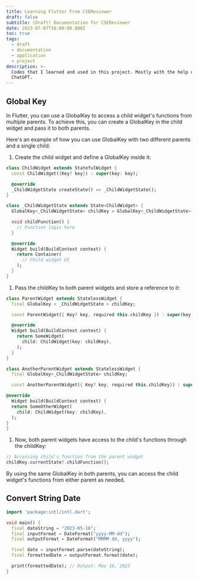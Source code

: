 ```yaml
---
title: Learning Flutter From CSEReviewer
draft: false
subtitle: (Draft) Documentation for CSEReviewer
date: 2023-07-07T16:00:00.000Z
toc: true
tags:
  - draft
  - documentation
  - application
  - project
description: >-
  Codes that I learned and used in this project. Mostly with the help of
  ChatGPT.
---
```


## &#x20;Global Key

In Flutter, you can use a GlobalKey to access a child widget's functions from multiple parents. To achieve this, you can create a GlobalKey in the child widget and pass it to both parents.

Here's an example of how you can use GlobalKey with two different parents and a single child:

1. Create the child widget and define a GlobalKey inside it:

```dart
class ChildWidget extends StatefulWidget {
  const ChildWidget({Key? key}) : super(key: key);

  @override
  _ChildWidgetState createState() => _ChildWidgetState();
}

class _ChildWidgetState extends State<ChildWidget> {
  GlobalKey<_ChildWidgetState> childKey = GlobalKey<_ChildWidgetState>();

  void childFunction() {
    // Function logic here
  }

  @override
  Widget build(BuildContext context) {
    return Container(
      // Child widget UI
    );
  }
}

```

1. Pass the childKey to both parent widgets and store a reference to it:

```dart
class ParentWidget extends StatelessWidget {
  final GlobalKey < _ChildWidgetState > childKey;

  const ParentWidget({ Key? key, required this.childKey }) : super(key: key);

  @override
  Widget build(BuildContext context) {
    return SomeWidget(
      child: ChildWidget(key: childKey),
    );
  }
}

class AnotherParentWidget extends StatelessWidget {
  final GlobalKey<_ChildWidgetState> childKey;

  const AnotherParentWidget({ Key? key, required this.childKey}) : super(key: key);

@override
  Widget build(BuildContext context) {
  return SomeOtherWidget(
    child: ChildWidget(key: childKey),
  );
}
}
```

1. Now, both parent widgets have access to the child's functions through the childKey:

```dart
// Accessing child's function from the parent widget
childKey.currentState?.childFunction();
```

By using the same GlobalKey in both parents, you can access the child widget's functions from either parent as needed.

## Convert String Date 

```dart
import 'package:intl/intl.dart';

void main() {
  final dateString = "2023-05-16";
  final inputFormat = DateFormat("yyyy-MM-dd");
  final outputFormat = DateFormat("MMMM dd, yyyy");

  final date = inputFormat.parse(dateString);
  final formattedDate = outputFormat.format(date);

  print(formattedDate); // Output: May 16, 2023
}
```

